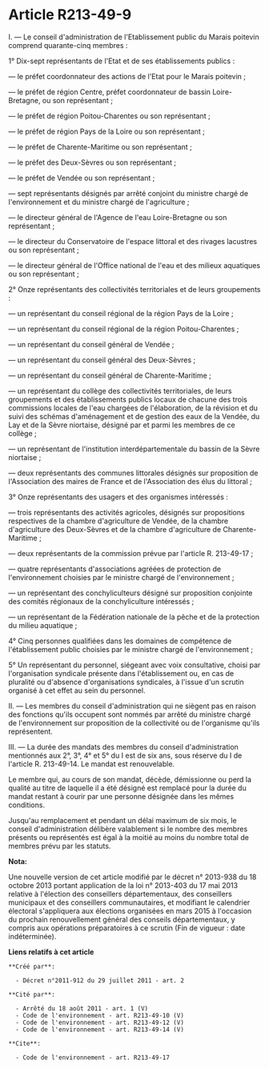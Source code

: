 # Article R213-49-9

I. ― Le conseil d'administration de l'Etablissement public du Marais poitevin comprend quarante-cinq membres : 

1° Dix-sept représentants de l'Etat et de ses établissements publics : 

― le préfet coordonnateur des actions de l'Etat pour le Marais poitevin ; 

― le préfet de région Centre, préfet coordonnateur de bassin Loire-Bretagne, ou son représentant ; 

― le préfet de région Poitou-Charentes ou son représentant ; 

― le préfet de région Pays de la Loire ou son représentant ; 

― le préfet de Charente-Maritime ou son représentant ; 

― le préfet des Deux-Sèvres ou son représentant ; 

― le préfet de Vendée ou son représentant ; 

― sept représentants désignés par arrêté conjoint du ministre chargé de l'environnement et du ministre chargé de
l'agriculture ; 

― le directeur général de l'Agence de l'eau Loire-Bretagne ou son représentant ; 

― le directeur du Conservatoire de l'espace littoral et des rivages lacustres ou son représentant ; 

― le directeur général de l'Office national de l'eau et des milieux aquatiques ou son représentant ; 

2° Onze représentants des collectivités territoriales et de leurs groupements : 

― un représentant du conseil régional de la région Pays de la Loire ; 

― un représentant du conseil régional de la région Poitou-Charentes ; 

― un représentant du conseil général de Vendée ; 

― un représentant du conseil général des Deux-Sèvres ; 

― un représentant du conseil général de Charente-Maritime ; 

― un représentant du collège des collectivités territoriales, de leurs groupements et des établissements publics locaux de
chacune des trois commissions locales de l'eau chargées de l'élaboration, de la révision et du suivi des schémas
d'aménagement et de gestion des eaux de la Vendée, du Lay et de la Sèvre niortaise, désigné par et parmi les membres de ce
collège ; 

― un représentant de l'institution interdépartementale du bassin de la Sèvre niortaise ; 

― deux représentants des communes littorales désignés sur proposition de l'Association des maires de France et de
l'Association des élus du littoral ; 

3° Onze représentants des usagers et des organismes intéressés : 

― trois représentants des activités agricoles, désignés sur propositions respectives de la chambre d'agriculture de Vendée,
de la chambre d'agriculture des Deux-Sèvres et de la chambre d'agriculture de Charente-Maritime ; 

― deux représentants de la commission prévue par l'article R. 213-49-17 ; 

― quatre représentants d'associations agréées de protection de l'environnement choisies par le ministre chargé de
l'environnement ; 

― un représentant des conchyliculteurs désigné sur proposition conjointe des comités régionaux de la conchyliculture
intéressés ; 

― un représentant de la Fédération nationale de la pêche et de la protection du milieu aquatique ; 

4° Cinq personnes qualifiées dans les domaines de compétence de l'établissement public choisies par le ministre chargé de
l'environnement ; 

5° Un représentant du personnel, siégeant avec voix consultative, choisi par l'organisation syndicale présente dans
l'établissement ou, en cas de pluralité ou d'absence d'organisations syndicales, à l'issue d'un scrutin organisé à cet effet
au sein du personnel. 

II. ― Les membres du conseil d'administration qui ne siègent pas en raison des fonctions qu'ils occupent sont nommés par
arrêté du ministre chargé de l'environnement sur proposition de la collectivité ou de l'organisme qu'ils représentent. 

III. ― La durée des mandats des membres du conseil d'administration mentionnés aux 2°, 3°, 4° et 5° du I est de six ans, sous
réserve du I de l'article R. 213-49-14. Le mandat est renouvelable. 

Le membre qui, au cours de son mandat, décède, démissionne ou perd la qualité au titre de laquelle il a été désigné est
remplacé pour la durée du mandat restant à courir par une personne désignée dans les mêmes conditions. 

Jusqu'au remplacement et pendant un délai maximum de six mois, le conseil d'administration délibère valablement si le nombre
des membres présents ou représentés est égal à la moitié au moins du nombre total de membres prévu par les statuts.

**Nota:**

Une nouvelle version de cet article modifié par le décret n° 2013-938 du 18 octobre 2013 portant application de la loi n°
2013-403 du 17 mai 2013 relative à l'élection des conseillers départementaux, des conseillers municipaux et des conseillers
communautaires, et modifiant le calendrier électoral s'appliquera aux élections organisées en mars 2015 à l'occasion du
prochain renouvellement général des conseils départementaux, y compris aux opérations préparatoires à ce scrutin (Fin de
vigueur : date indéterminée).

**Liens relatifs à cet article**

	**Créé par**:

	  - Décret n°2011-912 du 29 juillet 2011 - art. 2

	**Cité par**:

	  - Arrêté du 18 août 2011 - art. 1 (V)
	  - Code de l'environnement - art. R213-49-10 (V)
	  - Code de l'environnement - art. R213-49-12 (V)
	  - Code de l'environnement - art. R213-49-14 (V)

	**Cite**:

	  - Code de l'environnement - art. R213-49-17
